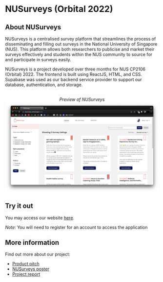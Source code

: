 # NUSurveys (Orbital 2022)

## About NUSurveys

NUSurveys is a centralised survey platform that streamlines the process of disseminating and filling out surveys in the National University of Singapore (NUS). This platform allows both researchers to publicise and market their surveys effectively and students within the NUS community to source for and participate in surveys easily. 

NUSurveys is a project developed over three months for NUS CP2106 (Orbital) 2022. The frontend is built using ReactJS, HTML, and CSS. Supabase was used as our backend service provider to support our database, authentication, and storage. 

<br/>
<div align="center"> 
  <i>Preview of NUSurveys</i>
</div>

<img src="/docs/Ui.png"/>

## Try it out

You may access our website [here](https://nusurveys.vercel.app/). 

_Note_: You will need to register for an account to access the application

## More information
Find out more about our project:
- [Product pitch](https://drive.google.com/file/d/1NnrgPPn1STkk8jjyukf1tfahujZT6TZY/view?usp=sharing)
- [NUSurveys poster](https://drive.google.com/file/d/17T0sK2yPAR39HFPM-bkm3OfXmPzd0gy4/view?usp=sharing)
- [Project report](https://docs.google.com/document/d/1hqaQKGl9BtZQFc89qasxwHXMWxGqX3OiNhYOL79IJhs/edit?usp=sharing)
